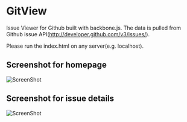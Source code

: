 GitView
=======

Issue Viewer for Github built with backbone.js. The data is pulled from Github issue API(http://developer.github.com/v3/issues/).



Please run the index.html on any server(e.g. localhost).

Screenshot for homepage  
-----------
![ScreenShot](https://raw.github.com/jw2013/GitView/master/screenshots/issue-view-screenshot.png)  
  
Screenshot for issue details  
-----------  
![ScreenShot](https://raw.github.com/jw2013/GitView/master/screenshots/issue-detail-screenshot.png)  
